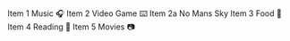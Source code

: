  Item 1 Music :headphones:
 Item 2 Video Game :keyboard:
  Item 2a No Mans Sky
 Item 3 Food :pizza:
 Item 4 Reading :book:
 Item 5 Movies :camera:
